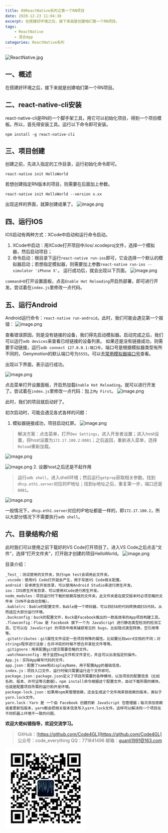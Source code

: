 ```yaml
---
title: 09ReactNative系列之第一个RN项目
date: 2020-12-23 11:04:38
excerpt: 在搭建好环境之后，接下来就是创建咱们第一个RN项目。
tags:
    - ReactNative
    - 混合App
categories: ReactNative系列
---
```


![ReactNative.jpg](https://upload-images.jianshu.io/upload_images/18236822-e9d8ac4cb99f3b3f.jpg?imageMogr2/auto-orient/strip%7CimageView2/2/w/1240)

## 一、概述

在搭建好环境之后，接下来就是创建咱们第一个RN项目。

## 二、react-native-cli安装

react-native-cli是RN的一个脚手架工具，用它可以初始化项目，得到一个项目模板。所以，首先得安装工具。运行以下命令即可安装。

```terminal
npm install -g react-native-cli
```

## 三、项目创建

创建之前，先进入指定的工作目录，运行初始化命令即可。

```terminal
react-native init HelloWorld
```

若想创建指定RN版本的项目，则需要在后面加上参数。

```terminal
react-native init HelloWorld --version x.xx
```

出现这样的界面，就算创建成果了。
![image.png](https://upload-images.jianshu.io/upload_images/18236822-5bdfabcd23ab0a34.png?imageMogr2/auto-orient/strip%7CimageView2/2/w/1240)

## 四、运行IOS

IOS启动有两种方式：XCode中启动和运行命令启动。

1. XCode中启动：用XCode打开项目中/ios/.xcodeproj文件，选择一个模拟器，然后启动项目；
2. 命令启动：根目录下运行`react-native run-ios`即可，它会选择一个默认的模拟器启动；若想指定模拟器，则需要加上参数`react-native run-ios --simulator 'iPhone X'`。
运行成功后，就会出现以下页面。
![image.png](https://upload-images.jianshu.io/upload_images/18236822-8658bfb52082d99a.png?imageMogr2/auto-orient/strip%7CimageView2/2/w/1240)

`command+D`打开设置面板，点击`Enable Hot Reloading`开启热部署，即可进行开发。尝试着在`index.js`里修改一点代码。

## 五、运行Android

Android运行命令：`react-native run-android`。此时，我们可能会遇见第一个报错：
![image.png](https://upload-images.jianshu.io/upload_images/18236822-6cc7ed49995de681.png?imageMogr2/auto-orient/strip%7CimageView2/2/w/1240)

查看错误原因，则是没有链接的设备，我们得先启动模拟器。启动完成之后，我们可以运行`adb devices`来查看已经链接的设备列表。
如果还是没有链接成功，则需要手动链接，运行`adb connect 127.0.0.1:端口号`，端口号是根据模拟器类型有所不同的，Genymotion的默认端口号为`5555`。可以去[常用模拟器端口号](https://www.jianshu.com/p/c8b3c549d707)查看。

出现以下界面，表示运行成功。

![image.png](https://upload-images.jianshu.io/upload_images/18236822-1f9bd490354d4219.png?imageMogr2/auto-orient/strip%7CimageView2/2/w/1240)

点击菜单打开设置面板，开启热加载`Enable Hot Reloading`。就可以进行开发了。尝试着在`index.js`里修改一点代码：加上`My First`。
![image.png](https://upload-images.jianshu.io/upload_images/18236822-e857f2873b5f283f.png?imageMogr2/auto-orient/strip%7CimageView2/2/w/1240)

此时，我们的项目就启动好了。

初次启动时，可能会遇见各式各样的问题：

1. 模拟器链接成功，项目启动红屏。
![image.png](https://upload-images.jianshu.io/upload_images/18236822-77debd773c94ab7e.png?imageMogr2/auto-orient/strip%7CimageView2/2/w/1240)

> 解决方案：点击菜单，打开`Dev Settings`，进入开发者设置；进入host设置，将host设置为`172.17.100.2:8081`；之后返回，重新进入菜单，选择`Reload`重新加载。

![image.png](https://upload-images.jianshu.io/upload_images/18236822-1e14e133aeeeb8d6.png?imageMogr2/auto-orient/strip%7CimageView2/2/w/1240)

![image.png](https://upload-images.jianshu.io/upload_images/18236822-941e8efd52027699.png?imageMogr2/auto-orient/strip%7CimageView2/2/w/1240)
2. 设置host之后还是不起作用
> 运行`adb shell`，进入shell环境；然后运行`getprop`获取相关参数。找到`dhcp.eth1.server`对应的IP地址；找到ip地址之后，重复第一步，端口还是`8081`。

![image.png](https://upload-images.jianshu.io/upload_images/18236822-8052efa78a82e65f.png?imageMogr2/auto-orient/strip%7CimageView2/2/w/1240)

一般情况下，`dhcp.eth1.server`对应的IP地址都是一样的，即`172.17.100.2`，所以大部分情况下不需要执行`adb shell`。

## 六、目录结构介绍

此时我们可以使用之前下载好的VS Code打开项目了。进入VS Code之后点击“文件”，选择“打开文件夹”，打开刚才创建的项目HelloWorld。
![image.png](https://upload-images.jianshu.io/upload_images/18236822-fef1b43d9e8b0fe3.png?imageMogr2/auto-orient/strip%7CimageView2/2/w/1240)

目录介绍：

```file
_Test_：测试使用的文件夹，执行npm test会调用此文件夹。
.vscode：使用VS Code打开就会产生，用于存放VS Code相关配置。
android：安卓原生开发目录，可以使用Android Studio来进行原生开发。
ios：IOS原生开发目录，可以使用XCode进行原生开发。
node_modules：项目运行时下载的依赖存放的文件夹，此文件夹是在提交版本时必须忽略的文件夹（SVN不会自动忽略）。
.bablelrc：Bable的配置文件，Bable是一个转码器，可以将ES6的代码转换成ES5代码，从而适应大部分运行环境。
.buckconfig：buck的配置文件，Buck是Facebook推出的一款高效率的App项目构建工具。
.flowconfig：Flow 是 Facebook 旗下一个为 JavaScript 进行静态类型检测的检测工具。它可以在 JavaScript 的项目中用来捕获常见的 bugs，比如隐式类型转换，空引用等等。
.gitattributes：git属性文件设定一些项目特殊的属性。比如要比较word文档的不同；对strings程序进行注册；合并冲突的时候不想合并某些文件等等。
.gitignore：用来配置git提交需要忽略的文件。
.watchmanconfig：用于监控bug文件和文件变化，并且可以出发指定的操作。
App.js：实际App编写代码的文件。
app.json：配置了name和displayName，用于配置App的基础信息。
index.js：项目入口文件，运行时候只需要运行这个文件即可。
package.json：package.json定义了项目所需要的各种模块，以及项目的配置信息（比如名称、版本、许可证等元数据）。npm install命令根据这个配置文件，自动下载所需的模块，也就是配置项目所需的运行和开发环境。
package-lock.json：如果用npm来管理依赖，还会生成这个文件用来锁依赖的版本，类似于yarn.lock文件。
yarn.lock：Yarn 是 一个由 Facebook 创建的新 JavaScript 包管理器；每次添加依赖或者更新包版本，yarn都会把相关版本信息写入yarn.lock文件。这样可以解决同一个项目在不同机器上环境不一致的问题。
```

**欢迎大佬纠错指导，欢迎交流学习。**

>GitHub：[https://github.com/Code4GL](https://github.com/Code4GL)
公众号：code_everything
QQ：771841496
邮箱：guanli1991@163.com

![code_everything](/images/code_everything.jpg)
